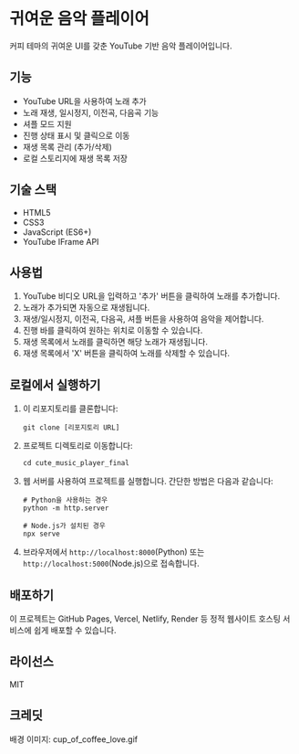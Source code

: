 # 귀여운 음악 플레이어

커피 테마의 귀여운 UI를 갖춘 YouTube 기반 음악 플레이어입니다.

## 기능

- YouTube URL을 사용하여 노래 추가
- 노래 재생, 일시정지, 이전곡, 다음곡 기능
- 셔플 모드 지원
- 진행 상태 표시 및 클릭으로 이동
- 재생 목록 관리 (추가/삭제)
- 로컬 스토리지에 재생 목록 저장

## 기술 스택

- HTML5
- CSS3
- JavaScript (ES6+)
- YouTube IFrame API

## 사용법

1. YouTube 비디오 URL을 입력하고 '추가' 버튼을 클릭하여 노래를 추가합니다.
2. 노래가 추가되면 자동으로 재생됩니다.
3. 재생/일시정지, 이전곡, 다음곡, 셔플 버튼을 사용하여 음악을 제어합니다.
4. 진행 바를 클릭하여 원하는 위치로 이동할 수 있습니다.
5. 재생 목록에서 노래를 클릭하면 해당 노래가 재생됩니다.
6. 재생 목록에서 'X' 버튼을 클릭하여 노래를 삭제할 수 있습니다.

## 로컬에서 실행하기

1. 이 리포지토리를 클론합니다:
   ```
   git clone [리포지토리 URL]
   ```
2. 프로젝트 디렉토리로 이동합니다:
   ```
   cd cute_music_player_final
   ```
3. 웹 서버를 사용하여 프로젝트를 실행합니다. 간단한 방법은 다음과 같습니다:
   ```
   # Python을 사용하는 경우
   python -m http.server
   
   # Node.js가 설치된 경우
   npx serve
   ```
4. 브라우저에서 `http://localhost:8000`(Python) 또는 `http://localhost:5000`(Node.js)으로 접속합니다.

## 배포하기

이 프로젝트는 GitHub Pages, Vercel, Netlify, Render 등 정적 웹사이트 호스팅 서비스에 쉽게 배포할 수 있습니다.

## 라이선스

MIT

## 크레딧

배경 이미지: cup_of_coffee_love.gif 